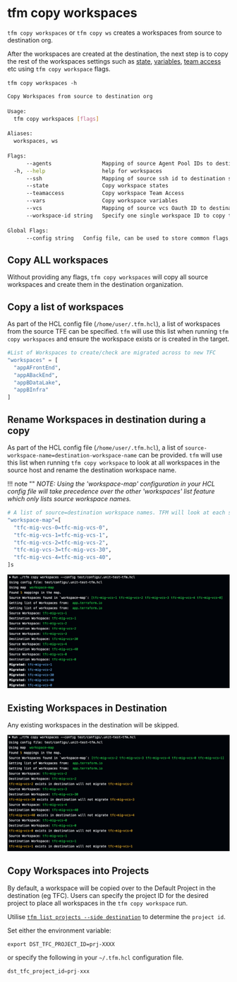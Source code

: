 # tfm copy workspaces

`tfm copy workspaces` or `tfm copy ws` creates a workspaces from source to destination org.

After the workspaces are created at the destination, the next step is to copy the rest of the workspaces settings such as [state](copy_workspace_state.md), [variables](copy_workspace_variables.md), [team access](copy_workspace_teamaccess.md) etc using `tfm copy workspace` flags.  


`tfm copy workspaces -h`

```bash
Copy Workspaces from source to destination org

Usage:
  tfm copy workspaces [flags]

Aliases:
  workspaces, ws

Flags:
      --agents                Mapping of source Agent Pool IDs to destination Agent Pool IDs in config file
  -h, --help                  help for workspaces
      --ssh                   Mapping of source ssh id to destination ssh id in config file
      --state                 Copy workspace states
      --teamaccess            Copy workspace Team Access
      --vars                  Copy workspace variables
      --vcs                   Mapping of source vcs Oauth ID to destination vcs Oath in config file
      --workspace-id string   Specify one single workspace ID to copy to destination

Global Flags:
      --config string   Config file, can be used to store common flags, (default is ./.tfm.hcl).
```



## Copy ALL workspaces

Without providing any flags, `tfm copy workspaces` will copy all source workspaces and create them in the destination organization.



## Copy a list of workspaces

As part of the HCL config file (`/home/user/.tfm.hcl`), a list of workspaces from the source TFE can be specified. `tfm` will use this list when running `tfm copy workspaces` and ensure the workspace exists or is created in the target.

``` terraform
#List of Workspaces to create/check are migrated across to new TFC
"workspaces" = [
  "appAFrontEnd",
  "appABackEnd",
  "appBDataLake",
  "appBInfra"
]

```

## Rename Workspaces in destination during a copy

As part of the HCL config file (`/home/user/.tfm.hcl`), a list of `source-workspace-name=destination-workspace-name` can be provided. `tfm` will use this list when running `tfm copy workspace` to look at all workspaces in the source host and rename the destination workspace name. 


!!! note ""
    *NOTE: Using the 'workspace-map' configuration in your HCL config file will take precedence over the other 'workspaces' list feature which only lists source workspace names.*

```terraform
# A list of source=destination workspace names. TFM will look at each source workspace and recreate the workspace with the specified destination name.
"workspace-map"=[
  "tfc-mig-vcs-0=tfc-mig-vcs-0",
  "tfc-mig-vcs-1=tfc-mig-vcs-1",
  "tfc-mig-vcs-2=tfc-mig-vcs-2",
  "tfc-mig-vcs-3=tfc-mig-vcs-30",
  "tfc-mig-vcs-4=tfc-mig-vcs-40",
]s
```

![copy_ws](../images/copy_ws.png)



## Existing Workspaces in Destination

Any existing workspaces in the destination will be skipped.

![copy_ws_exist](../images/copy_ws_exists.png)


## Copy Workspaces into Projects

By default, a workspace will be copied over to the Default Project in the destination (eg TFC).
Users can specify the project ID for the desired project to place all workspaces in the `tfm copy workspace` run. 

Utilise [`tfm list projects --side destination`](../commands/list_projects.md#side-flag) to determine the `project id`.

Set either the environment variable: 

```bast
export DST_TFC_PROJECT_ID=prj-XXXX
```

or specify the following in your `~/.tfm.hcl` configuration file. 

```terraform
dst_tfc_project_id=prj-xxx 
```





